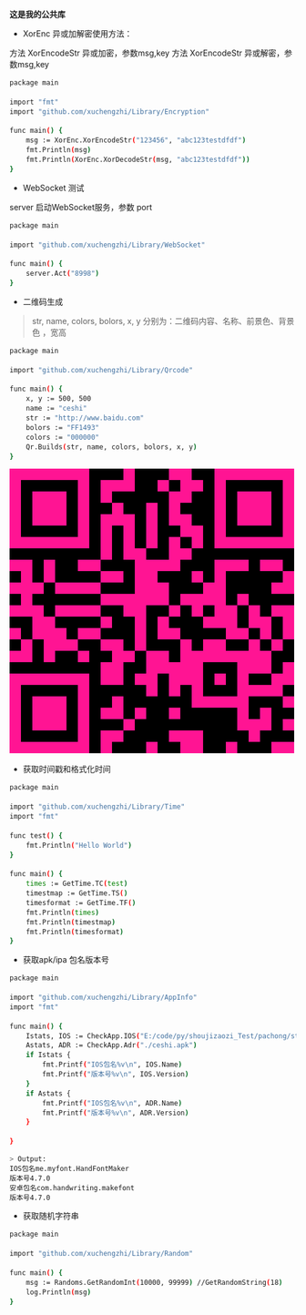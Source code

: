 **这是我的公共库**

- XorEnc 异或加解密使用方法：

方法 XorEncodeStr 异或加密，参数msg,key
方法 XorEncodeStr 异或解密，参数msg,key

```bash
package main

import "fmt"
import "github.com/xuchengzhi/Library/Encryption"

func main() {
    msg := XorEnc.XorEncodeStr("123456", "abc123testdfdf")
    fmt.Println(msg)
    fmt.Println(XorEnc.XorDecodeStr(msg, "abc123testdfdf"))
}
```
- WebSocket 测试

server 启动WebSocket服务，参数 port 
```bash
package main

import "github.com/xuchengzhi/Library/WebSocket"

func main() {
    server.Act("8998")
}
```
- 二维码生成
> str, name, colors, bolors, x, y 分别为：二维码内容、名称、前景色、背景色 ，宽高
```bash
package main

import "github.com/xuchengzhi/Library/Qrcode"

func main() {
    x, y := 500, 500
    name := "ceshi"
    str := "http://www.baidu.com"
    bolors := "FF1493"
    colors := "000000"
    Qr.Builds(str, name, colors, bolors, x, y)
}
```
![enter description here](https://github.com/xuchengzhi/Library/blob/master/Qrcode/ceshi.png)

- 获取时间戳和格式化时间
```bash
package main

import "github.com/xuchengzhi/Library/Time"
import "fmt"

func test() {
    fmt.Println("Hello World")
}

func main() {
    times := GetTime.TC(test)
    timestmap := GetTime.TS()
    timesformat := GetTime.TF()
    fmt.Println(times)
    fmt.Println(timestmap)
    fmt.Println(timesformat)
}
```

- 获取apk/ipa 包名版本号
```bash
package main

import "github.com/xuchengzhi/Library/AppInfo"
import "fmt"

func main() {
    Istats, IOS := CheckApp.IOS("E:/code/py/shoujizaozi_Test/pachong/study/appdown/App/IOS/9b497ab9-69b3-4dd1-b97b-58cca6bf339a.ipa")
    Astats, ADR := CheckApp.Adr("./ceshi.apk")
    if Istats {
        fmt.Printf("IOS包名%v\n", IOS.Name)
        fmt.Printf("版本号%v\n", IOS.Version)
    }
    if Astats {
        fmt.Printf("IOS包名%v\n", ADR.Name)
        fmt.Printf("版本号%v\n", ADR.Version)
    }

}

```
```bash
> Output:
IOS包名me.myfont.HandFontMaker
版本号4.7.0
安卓包名com.handwriting.makefont
版本号4.7.0
```

- 获取随机字符串
```bash
package main

import "github.com/xuchengzhi/Library/Random"

func main() {
    msg := Randoms.GetRandomInt(10000, 99999) //GetRandomString(18)
    log.Println(msg)
}
```